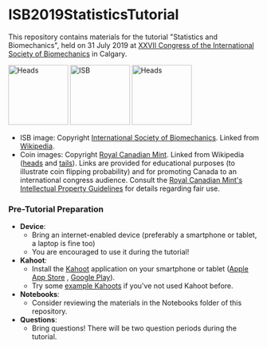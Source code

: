 # ISB2019StatisticsTutorial

This repository contains materials for the tutorial "Statistics and Biomechanics", held on 31 July 2019 at [XXVII Congress of the International Society of Biomechanics](https://isb2019.com) in Calgary.


<img src="https://upload.wikimedia.org/wikipedia/en/6/6c/Toonie_-_back.png" alt="Heads" width="120"/>
<img src="https://upload.wikimedia.org/wikipedia/commons/d/d8/The_International_Society_of_Biomechanics_logo.png" alt="ISB" width="120"/>
<img src="https://upload.wikimedia.org/wikipedia/en/c/cc/Toonie.2012.design.reverse.png" alt="Heads" width="120"/>


* ISB image: Copyright [International Society of Biomechanics](https://isbweb.org). Linked from [Wikipedia](https://en.wikipedia.org/wiki/File:The_International_Society_of_Biomechanics_logo.png).
* Coin images: Copyright [Royal Canadian Mint](https://www.mint.ca/). Linked from Wikipedia ([heads](https://en.wikipedia.org/wiki/File:Toonie_-_back.png) and [tails](https://en.wikipedia.org/wiki/File:Toonie.2012.design.reverse.png)). Links are provided for educational purposes (to illustrate coin flipping probability) and for promoting Canada to an international congress audience. Consult the [Royal Canadian Mint's Intellectual Property Guidelines](https://www.mint.ca/store/mint/about-the-mint/intellectual-property-1800010#.XTP23S2B3UI) for details regarding fair use.



### Pre-Tutorial Preparation

* **Device**:
    * Bring an internet-enabled device (preferably a smartphone or tablet, a laptop is fine too)
    * You are encouraged to use it during the tutorial!
* **Kahoot**:
    * Install the [Kahoot](https://kahoot.com) application on your smartphone or tablet ([Apple App Store](https://itunes.apple.com/app/apple-store/id1131203560?pt=2314983&ct=kahootcommobileapp&mt=8) , [Google Play](https://play.google.com/store/apps/details?id=no.mobitroll.kahoot.android&referrer=utm_source%3Dkahoot%26utm_campaign%3Dmobileapp)).
    * Try some [example Kahoots](https://create.kahoot.it/discover) if you've not used Kahoot before.
* **Notebooks**:
    * Consider reviewing the materials in the Notebooks folder of this repository.
* **Questions**:
    * Bring questions! There will be two question periods during the tutorial.


